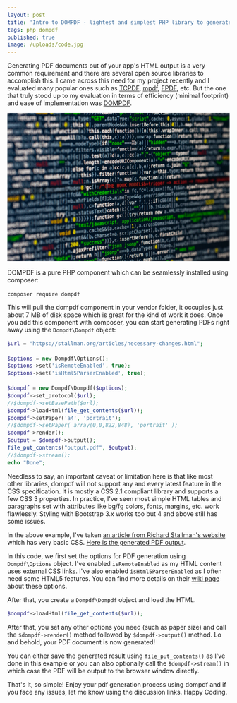 ```yaml
---
layout: post
title: 'Intro to DOMPDF - lightest and simplest PHP library to generate PDF documents'
tags: php dompdf
published: true
image: /uploads/code.jpg
---
```


Generating PDF documents out of your app's HTML output is a very common requirement and there are several open source libraries to accomplish this. I came across this need for my project recently and I evaluated many popular ones such as [TCPDF](https://github.com/tecnickcom/TCPDF), [mpdf](https://github.com/mpdf/mpdf), [FPDF](https://github.com/Setasign/FPDF), etc. But the one that truly stood up to my evaluation in terms of efficiency (minimal footprint) and ease of implementation was [DOMPDF](https://github.com/dompdf/dompdf).

![code](/uploads/code.jpg)

DOMPDF is a pure PHP component which can be seamlessly installed using composer:

`composer require dompdf`

This will pull the dompdf component in your vendor folder, it occupies just about 7 MB of disk space which is great for the kind of work it does. Once you add this component with composer, you can start generating PDFs right away using the `Dompdf\Dompdf` object:

```php
$url = "https://stallman.org/articles/necessary-changes.html";

$options = new Dompdf\Options();
$options->set('isRemoteEnabled', true);
$options->set('isHtml5ParserEnabled', true);

$dompdf = new Dompdf\Dompdf($options);
$dompdf->set_protocol($url);
//$dompdf->setBasePath($url);
$dompdf->loadHtml(file_get_contents($url));
$dompdf->setPaper('a4', 'portrait');
//$dompdf->setPaper( array(0,0,822,848), 'portrait' );
$dompdf->render();
$output = $dompdf->output();
file_put_contents("output.pdf", $output);
//$dompdf->stream();
echo "Done";
```

Needless to say, an important caveat or limitation here is that like most other libraries, dompdf will not support any and every latest feature in the CSS specification. It is mostly a CSS 2.1 compliant library and supports a few CSS 3 properties. In practice, I've seen most simple HTML tables and paragraphs set with attributes like bg/fg colors, fonts, margins, etc. work flawlessly. Styling with Bootstrap 3.x works too but 4 and above still has some issues.

In the above example, I've taken [an article from Richard Stallman's website](https://stallman.org/articles/necessary-changes.html) which has very basic CSS. [Here is the generated PDF output](/uploads/dompdf-output.pdf).

In this code, we first set the options for PDF generation using `Dompdf\Options` object. I've enabled `isRemoteEnabled` as my HTML content uses external CSS links. I've also enabled `isHtml5ParserEnabled` as I often need some HTML5 features. You can find more details on their [wiki page](https://github.com/dompdf/dompdf/wiki) about these options.

After that, you create a `Dompdf\Dompdf` object and load the HTML.

```php
$dompdf->loadHtml(file_get_contents($url));
```

After that, you set any other options you need (such as paper size) and call the `$dompdf->render()` method followed by `$dompdf->output()` method. Lo and behold, your PDF document is now generated!

You can either save the generated result using `file_put_contents()` as I've done in this example or you can also optionally call the `$dompdf->stream()` in which case the PDF will be output to the browser window directly.

That's it, so simple! Enjoy your pdf generation process using dompdf and if you face any issues, let me know using the discussion links. Happy Coding.